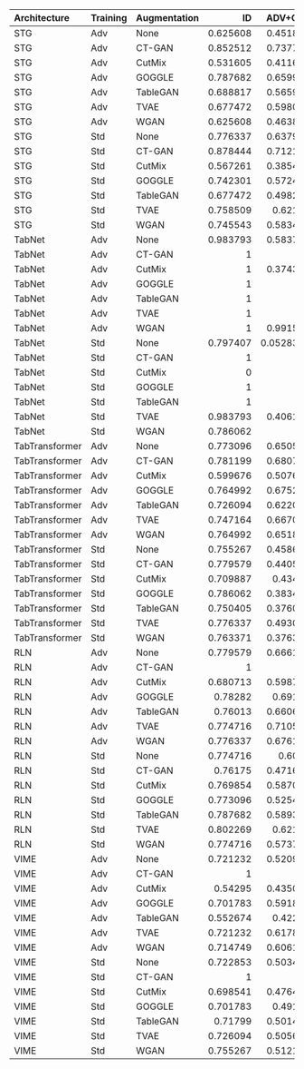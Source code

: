 | Architecture   | Training    | Augmentation   |       ID |   ADV+CTR |       ADV |        AUC |     Accuracy |    Precision |        Recall |          MCC |
|:---------------|:------------|:---------------|---------:|----------:|----------:|-----------:|-------------:|-------------:|--------------:|-------------:|
| STG            | Adv | None           | 0.625608 | 0.451864  | 0.625608  |   0.864524 |   0.875359   |   0.381463   |   0.626603    |   0.424439   |
| STG            | Adv | CT-GAN          | 0.852512 | 0.737763  | 0.852512  |   0.841247 |   0.667913   |   0.193231   |   0.850962    |   0.29276    |
| STG            | Adv | CutMix         | 0.531605 | 0.411669  | 0.523177  |   0.851179 |   0.880391   |   0.38046    |   0.530449    |   0.384693   |
| STG            | Adv | GOGGLE         | 0.787682 | 0.659968  | 0.787682  |   0.836817 |   0.726998   |   0.217545   |   0.786859    |   0.310043   |
| STG            | Adv | TableGAN       | 0.688817 | 0.565964  | 0.688493  |   0.853073 |   0.829356   |   0.3019     |   0.6875      |   0.376242   |
| STG            | Adv | TVAE           | 0.677472 | 0.598055  | 0.676823  |   0.845137 |   0.807361   |   0.270807   |   0.677885    |   0.341036   |
| STG            | Adv | WGAN           | 0.625608 | 0.463857  | 0.623339  |   0.854751 |   0.854802   |   0.334477   |   0.625       |   0.384384   |
| STG            | Std    | None           | 0.776337 | 0.637925  | 0.773096  |   0.865793 |   0.782346   |   0.260495   |   0.775641    |   0.36081    |
| STG            | Std    | CT-GAN          | 0.878444 | 0.712156  | 0.876823  |   0.852028 |   0.638298   |   0.1834     |   0.878205    |   0.284519   |
| STG            | Std    | CutMix         | 0.567261 | 0.385413  | 0.559157  |   0.862556 |   0.884704   |   0.399549   |   0.567308    |   0.414247   |
| STG            | Std    | GOGGLE         | 0.742301 | 0.572447  | 0.73906   |   0.851241 |   0.780477   |   0.253144   |   0.741987    |   0.341604   |
| STG            | Std    | TableGAN       | 0.677472 | 0.498217  | 0.670989  |   0.861011 |   0.845601   |   0.326121   |   0.676282    |   0.395505   |
| STG            | Std    | TVAE           | 0.758509 | 0.62107   | 0.755267  |   0.857332 |   0.776021   |   0.251596   |   0.758013    |   0.344772   |
| STG            | Std    | WGAN           | 0.745543 | 0.583468  | 0.743922  |   0.863429 |   0.800029   |   0.273746   |   0.74359     |   0.36556    |
| TabNet         | Adv | None           | 0.983793 | 0.583793  | 0.824959  |   0.834819 |   0.104083   |   0.0898186  |   0.983974    |   0.002955   |
| TabNet         | Adv | CT-GAN          | 1        | 1         | 1         |   0.862664 |   0.0897067  |   0.0897067  |   1           |   0          |
| TabNet         | Adv | CutMix         | 1        | 0.374392  | 0.670665  |   0.858673 |   0.0897067  |   0.0897067  |   1           |   0          |
| TabNet         | Adv | GOGGLE         | 1        | 1         | 1         |   0.861787 |   0.0897067  |   0.0897067  |   1           |   0          |
| TabNet         | Adv | TableGAN       | 1        | 1         | 1         |   0.859923 |   0.0897067  |   0.0897067  |   1           |   0          |
| TabNet         | Adv | TVAE           | 1        | 1         | 1         |   0.863556 |   0.0897067  |   0.0897067  |   1           |   0          |
| TabNet         | Adv | WGAN           | 1        | 0.991572  | 0.996434  |   0.855362 |   0.0897067  |   0.0897067  |   1           |   0          |
| TabNet         | Std    | None           | 0.797407 | 0.0528363 | 0.730632  |   0.870354 |   0.776883   |   0.258585   |   0.796474    |   0.365166   |
| TabNet         | Std    | CT-GAN          | 1        | 1         | 1         |   0.852514 |   0.0897067  |   0.0897067  |   1           |   0          |
| TabNet         | Std    | CutMix         | 0        | 0         | 0         |   0.865816 |   0.910293   |   0          |   0           |   0          |
| TabNet         | Std    | GOGGLE         | 1        | 1         | 1         |   0.856178 |   0.0897067  |   0.0897067  |   1           |   0          |
| TabNet         | Std    | TableGAN       | 1        | 1         | 1         |   0.864321 |   0.0897067  |   0.0897067  |   1           |   0          |
| TabNet         | Std    | TVAE           | 0.983793 | 0.406159  | 0.474878  |   0.856858 |   0.104083   |   0.0898186  |   0.983974    |   0.002955   |
| TabNet         | Std    | WGAN           | 0.786062 | 0         | 0.455754  |   0.864999 |   0.79471    |   0.274916   |   0.786859    |   0.380939   |
| TabTransformer | Adv | None           | 0.773096 | 0.650567  | 0.766613  |   0.869378 |   0.794422   |   0.272316   |   0.772436    |   0.373328   |
| TabTransformer | Adv | CT-GAN          | 0.781199 | 0.680713  | 0.776337  |   0.859193 |   0.768976   |   0.249107   |   0.782051    |   0.349259   |
| TabTransformer | Adv | CutMix         | 0.599676 | 0.507618  | 0.599352  |   0.850764 |   0.867453   |   0.357824   |   0.600962    |   0.395169   |
| TabTransformer | Adv | GOGGLE         | 0.764992 | 0.675203  | 0.754943  |   0.85337  |   0.784215   |   0.260513   |   0.764423    |   0.357272   |
| TabTransformer | Adv | TableGAN       | 0.726094 | 0.622042  | 0.724149  |   0.857605 |   0.805779   |   0.277131   |   0.724359    |   0.362985   |
| TabTransformer | Adv | TVAE           | 0.747164 | 0.667099  | 0.74295   |   0.857834 |   0.790397   |   0.263873   |   0.746795    |   0.355527   |
| TabTransformer | Adv | WGAN           | 0.764992 | 0.651864  | 0.758833  |   0.863832 |   0.787522   |   0.263827   |   0.764423    |   0.3611     |
| TabTransformer | Std    | None           | 0.755267 | 0.458671  | 0.745543  |   0.873801 |   0.809661   |   0.286845   |   0.754808    |   0.383481   |
| TabTransformer | Std    | CT-GAN          | 0.779579 | 0.440519  | 0.776337  |   0.868249 |   0.799022   |   0.278604   |   0.780449    |   0.382964   |
| TabTransformer | Std    | CutMix         | 0.709887 | 0.43436   | 0.705024  |   0.866185 |   0.835106   |   0.314144   |   0.708333    |   0.395486   |
| TabTransformer | Std    | GOGGLE         | 0.786062 | 0.383468  | 0.732577  |   0.87261  |   0.804629   |   0.285464   |   0.783654    |   0.391565   |
| TabTransformer | Std    | TableGAN       | 0.750405 | 0.376013  | 0.750405  |   0.868807 |   0.807792   |   0.283546   |   0.748397    |   0.377815   |
| TabTransformer | Std    | TVAE           | 0.776337 | 0.493031  | 0.762723  |   0.871003 |   0.801179   |   0.280255   |   0.775641    |   0.383211   |
| TabTransformer | Std    | WGAN           | 0.763371 | 0.376337  | 0.763371  |   0.866373 |   0.796722   |   0.273249   |   0.762821    |   0.371255   |
| RLN            | Adv | None           | 0.779579 | 0.666126  | 0.773096  |   0.866706 |   0.788959   |   0.267621   |   0.778846    |   0.37007    |
| RLN            | Adv | CT-GAN          | 1        | 1         | 1         |   0.424647 |   0.0897067  |   0.0897067  |   1           |   0          |
| RLN            | Adv | CutMix         | 0.680713 | 0.598703  | 0.675203  |   0.85864  |   0.833669   |   0.307303   |   0.68109     |   0.379328   |
| RLN            | Adv | GOGGLE         | 0.78282  | 0.69141   | 0.774392  |   0.857477 |   0.777027   |   0.256437   |   0.782051    |   0.358061   |
| RLN            | Adv | TableGAN       | 0.76013  | 0.660616  | 0.754295  |   0.860492 |   0.796866   |   0.272884   |   0.759615    |   0.369807   |
| RLN            | Adv | TVAE           | 0.774716 | 0.710535  | 0.772123  |   0.854331 |   0.756469   |   0.23723    |   0.774038    |   0.332096   |
| RLN            | Adv | WGAN           | 0.776337 | 0.676175  | 0.776013  |   0.858299 |   0.769983   |   0.248971   |   0.775641    |   0.347103   |
| RLN            | Std    | None           | 0.774716 | 0.6094    | 0.771475  |   0.869486 |   0.795572   |   0.27381    |   0.774038    |   0.375525   |
| RLN            | Std    | CT-GAN          | 0.76175  | 0.471637  | 0.758509  |   0.862287 |   0.787953   |   0.263742   |   0.761218    |   0.359979   |
| RLN            | Std    | CutMix         | 0.769854 | 0.587034  | 0.766613  |   0.869768 |   0.80161    |   0.27972    |   0.769231    |   0.380517   |
| RLN            | Std    | GOGGLE         | 0.773096 | 0.525446  | 0.750405  |   0.863795 |   0.797441   |   0.275842   |   0.774038    |   0.377798   |
| RLN            | Std    | TableGAN       | 0.787682 | 0.589303  | 0.786062  |   0.868309 |   0.773433   |   0.253623   |   0.785256    |   0.355712   |
| RLN            | Std    | TVAE           | 0.802269 | 0.62107   | 0.795786  |   0.8676   |   0.775877   |   0.258647   |   0.802885    |   0.367272   |
| RLN            | Std    | WGAN           | 0.774716 | 0.573744  | 0.774716  |   0.865625 |   0.781627   |   0.259538   |   0.774038    |   0.359183   |
| VIME           | Adv | None           | 0.721232 | 0.520908  | 0.721232  |   0.858083 |   0.817424   |   0.290803   |   0.719551    |   0.375877   |
| VIME           | Adv | CT-GAN          | 1        | 1         | 1         |   0.481602 |   0.0897067  |   0.0897067  |   1           |   0          |
| VIME           | Adv | CutMix         | 0.54295  | 0.435008  | 0.53517   |   0.848634 |   0.877516   |   0.374172   |   0.543269    |   0.385224   |
| VIME           | Adv | GOGGLE         | 0.701783 | 0.591896  | 0.698865  |   0.840282 |   0.801754   |   0.268263   |   0.700321    |   0.345534   |
| VIME           | Adv | TableGAN       | 0.552674 | 0.42269   | 0.552674  |   0.852839 |   0.881541   |   0.38764    |   0.552885    |   0.399356   |
| VIME           | Adv | TVAE           | 0.721232 | 0.617828  | 0.721232  |   0.846137 |   0.787378   |   0.25641    |   0.721154    |   0.338873   |
| VIME           | Adv | WGAN           | 0.714749 | 0.606159  | 0.714749  |   0.845063 |   0.790684   |   0.258701   |   0.714744    |   0.339471   |
| VIME           | Std    | None           | 0.722853 | 0.503404  | 0.713128  |   0.865195 |   0.822887   |   0.298408   |   0.721154    |   0.384242   |
| VIME           | Std    | CT-GAN          | 1        | 1         | 1         |   0.482135 |   0.0897067  |   0.0897067  |   1           |   0          |
| VIME           | Std    | CutMix         | 0.698541 | 0.476499  | 0.693679  |   0.857219 |   0.83295    |   0.308949   |   0.697115    |   0.386504   |
| VIME           | Std    | GOGGLE         | 0.701783 | 0.49141   | 0.696921  |   0.849169 |   0.81153    |   0.279949   |   0.700321    |   0.358104   |
| VIME           | Std    | TableGAN       | 0.71799  | 0.501459  | 0.71799   |   0.864065 |   0.827918   |   0.304703   |   0.716346    |   0.388953   |
| VIME           | Std    | TVAE           | 0.726094 | 0.505673  | 0.726094  |   0.858235 |   0.808367   |   0.280495   |   0.725962    |   0.367134   |
| VIME           | Std    | WGAN           | 0.755267 | 0.512156  | 0.753647  |   0.861035 |   0.795572   |   0.270426   |   0.753205    |   0.364984   |
